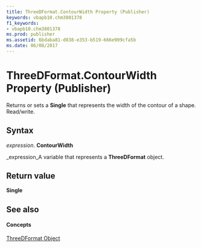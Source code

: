 ```yaml
---
title: ThreeDFormat.ContourWidth Property (Publisher)
keywords: vbapb10.chm3801378
f1_keywords:
- vbapb10.chm3801378
ms.prod: publisher
ms.assetid: 6bdaba81-d838-e353-b519-666e909cfa5b
ms.date: 06/08/2017
---
```



# ThreeDFormat.ContourWidth Property (Publisher)

Returns or sets a **Single** that represents the width of the contour of a shape. Read/write.


## Syntax

 _expression_. **ContourWidth**

 _expression_A variable that represents a **ThreeDFormat** object.


## Return value

 **Single**


## See also


#### Concepts


 [ThreeDFormat Object](threedformat-object-publisher.md)

